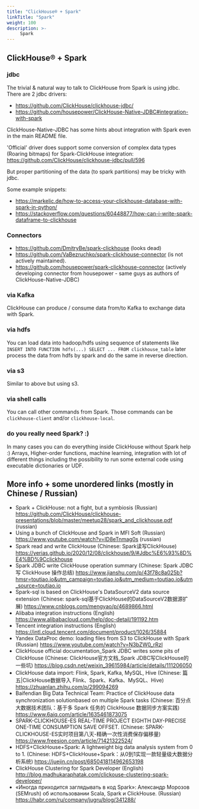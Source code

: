 ```yaml
---
title: "ClickHouse® + Spark"
linkTitle: "Spark"
weight: 100
description: >-
     Spark
---
```


## ClickHouse® + Spark 

### jdbc 

The trivial & natural way to talk to ClickHouse from Spark is using jdbc. There are 2 jdbc drivers:
* https://github.com/ClickHouse/clickhouse-jdbc/
* https://github.com/housepower/ClickHouse-Native-JDBC#integration-with-spark

ClickHouse-Native-JDBC has some hints about integration with Spark even in the main README file. 

'Official' driver does support some conversion of complex data types (Roaring bitmaps) for Spark-ClickHouse integration: https://github.com/ClickHouse/clickhouse-jdbc/pull/596

But proper partitioning of the data (to spark partitions) may be tricky with jdbc.

Some example snippets:
* https://markelic.de/how-to-access-your-clickhouse-database-with-spark-in-python/
* https://stackoverflow.com/questions/60448877/how-can-i-write-spark-dataframe-to-clickhouse

### Connectors 

* https://github.com/DmitryBe/spark-clickhouse (looks dead)
* https://github.com/VaBezruchko/spark-clickhouse-connector (is not actively maintained).
* https://github.com/housepower/spark-clickhouse-connector  (actively developing connector from housepower - same guys as authors of ClickHouse-Native-JDBC)

### via Kafka

ClickHouse can produce / consume data from/to Kafka to exchange data with Spark.

### via hdfs 

You can load data into hadoop/hdfs using sequence of statements like `INSERT INTO FUNCTION hdfs(...) SELECT ... FROM clickhouse_table`
later process the data from hdfs by spark and do the same in reverse direction.

### via s3

Similar to above but using s3.

### via shell calls

You can call other commands from Spark. Those commands can be `clickhouse-client` and/or `clickhouse-local`.

### do you really need Spark? :) 

In many cases you can do everything inside ClickHouse without Spark help :)
Arrays, Higher-order functions, machine learning, integration with lot of different things including the possibility to run some external code using executable dictionaries or UDF. 

## More info + some unordered links (mostly in Chinese / Russian)

* Spark + ClickHouse: not a fight, but a symbiosis (Russian) https://github.com/ClickHouse/clickhouse-presentations/blob/master/meetup28/spark_and_clickhouse.pdf (russian)
* Using a bunch of ClickHouse and Spark in MFI Soft (Russian) https://www.youtube.com/watch?v=ID8eTnmag0s (russian)
* Spark read and write ClickHouse (Chinese: Spark读写ClickHouse) https://yerias.github.io/2020/12/08/clickhouse/9/#Jdbc%E6%93%8D%E4%BD%9Cclickhouse
* Spark JDBC write ClickHouse operation summary (Chinese: Spark JDBC 写 ClickHouse 操作总结) https://www.jianshu.com/p/43f78c8a025b?hmsr=toutiao.io&utm_campaign=toutiao.io&utm_medium=toutiao.io&utm_source=toutiao.io  
* Spark-sql is based on ClickHouse's DataSourceV2 data source extension (Chinese: spark-sql基于ClickHouse的DataSourceV2数据源扩展)
https://www.cnblogs.com/mengyao/p/4689866.html  
* Alibaba integration instructions (English) https://www.alibabacloud.com/help/doc-detail/191192.htm 
* Tencent integration instructions (English) https://intl.cloud.tencent.com/document/product/1026/35884
* Yandex DataProc demo: loading files from S3 to ClickHouse with Spark (Russian) https://www.youtube.com/watch?v=N3bZW0_rRzI
* ClickHouse official documentation_Spark JDBC writes some pits of ClickHouse (Chinese: ClickHouse官方文档_Spark JDBC写ClickHouse的一些坑) https://blog.csdn.net/weixin_39615984/article/details/111206050
* ClickHouse data import: Flink, Spark, Kafka, MySQL, Hive (Chinese: 篇五|ClickHouse数据导入 Flink、Spark、Kafka、MySQL、Hive) https://zhuanlan.zhihu.com/p/299094269 
* Baifendian Big Data Technical Team: Practice of ClickHouse data synchronization solutionbased on multiple Spark tasks (Chinese: 百分点大数据技术团队：基于多 Spark 任务的 ClickHouse 数据同步方案实践) https://www.6aiq.com/article/1635461873075
* SPARK-CLICKHOUSE-ES REAL-TIME PROJECT EIGHTH DAY-PRECISE ONE-TIME CONSUMPTION SAVE OFFSET. (Chinese: SPARK-CLICKHOUSE-ES实时项目第八天-精确一次性消费保存偏移量) https://www.freesion.com/article/71421322524/
* HDFS+ClickHouse+Spark: A lightweight big data analysis system from 0 to 1. (Chinese: HDFS+ClickHouse+Spark：从0到1实现一款轻量级大数据分析系统) https://juejin.cn/post/6850418114962653198
* ClickHouse Clustering for Spark Developer (English) http://blog.madhukaraphatak.com/clickouse-clustering-spark-developer/
* «Иногда приходится заглядывать в код Spark»: Александр Морозов (SEMrush) об использовании Scala, Spark и ClickHouse. (Russian) https://habr.com/ru/company/jugru/blog/341288/
